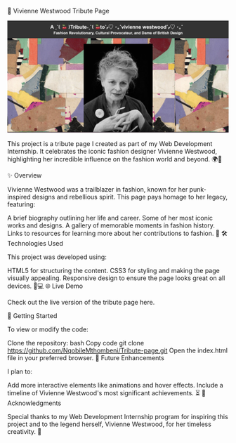 🎨 Vivienne Westwood Tribute Page

![Vivienne Westwood Tribute](Screenshot%202024-09-18%20at%2009.51.45.png)

This project is a tribute page I created as part of my Web Development Internship. It celebrates the iconic fashion designer Vivienne Westwood, highlighting her incredible influence on the fashion world and beyond. 🌍👗

✨ Overview

Vivienne Westwood was a trailblazer in fashion, known for her punk-inspired designs and rebellious spirit. This page pays homage to her legacy, featuring:

A brief biography outlining her life and career.
Some of her most iconic works and designs.
A gallery of memorable moments in fashion history.
Links to resources for learning more about her contributions to fashion. 📜
🛠️ Technologies Used

This project was developed using:

HTML5 for structuring the content.
CSS3 for styling and making the page visually appealing.
Responsive design to ensure the page looks great on all devices. 📱💻
🌐 Live Demo

Check out the live version of the tribute page here.

🚀 Getting Started

To view or modify the code:

Clone the repository:
bash
Copy code
git clone https://github.com/NqobileMthombeni/Tribute-page.git
Open the index.html file in your preferred browser.
🔮 Future Enhancements

I plan to:

Add more interactive elements like animations and hover effects.
Include a timeline of Vivienne Westwood's most significant achievements. ⏳
🤝 Acknowledgments

Special thanks to my Web Development Internship program for inspiring this project and to the legend herself, Vivienne Westwood, for her timeless creativity. 💫

